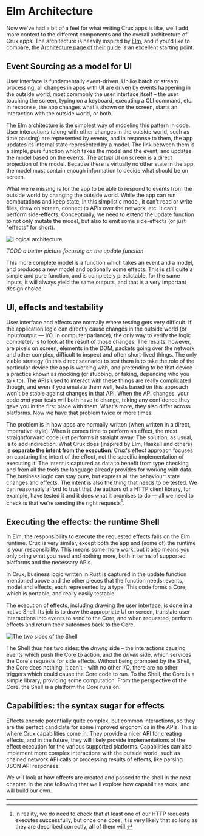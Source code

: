 # Elm Architecture

Now we've had a bit of a feel for what writing Crux apps is like, we'll add more context to the different components and the overall architecture of Crux apps. The architecture is heavily inspired by [Elm](http://elm-lang.org), and if you'd like to compare, the [Architecture page of their guide](https://guide.elm-lang.org/architecture/) is an excellent starting point.

## Event Sourcing as a model for UI

User Interface is fundamentally event-driven. Unlike batch or stream processing, all changes in apps with UI are driven by events happening in the outside world, most commonly the user interface itself – the user touching the screen, typing on a keyboard, executing a CLI command, etc. In response, the app changes what's shown on the screen, starts an interaction with the outside world, or both.

The Elm architecture is the simplest way of modeling this pattern in code. User interactions (along with other changes in the outside world, such as time passing) are represented by events, and in response to them, the app updates its internal state represented by a model. The link between them is a simple, pure function which takes the model and the event, and updates the model based on the events. The actual UI on screen is a direct projection of the model. Because there is virtually no other state in the app, the model must contain enough information to decide what should be on screen.

What we're missing is for the app to be able to respond to events from the outside world by changing the outside world. While the app can run computations and keep state, in this simplistic model, it can't read or write files, draw on screen, connect to APIs over the network, etc. It can't perform side-effects. Conceptually, we need to extend the update function to not only mutate the model, but also to emit some side-effects (or just "effects" for short).

![Logical architecture](../architecture.svg)

_TODO a better picture focusing on the update function_

This more complete model is a function which takes an event and a model, and produces a new model and optionally some effects. This is still quite a simple and pure function, and is completely predictable, for the same inputs, it will always yield the same outputs, and that is a very important design choice.

## UI, effects and testability

User interface and effects are normally where testing gets very difficult. If the application logic can directly cause changes in the outside world (or input/output — I/O, in computer parlance), the only way to verify the logic completely is to look at the result of those changes. The results, however, are pixels on screen, elements in the DOM, packets going over the network and other complex, difficult to inspect and often short-lived things. The only viable strategy (in this direct scenario) to test them is to take the role of the particular device the app is working with, and pretending to be that device – a practice known as mocking (or stubbing, or faking, depending who you talk to). The APIs used to interact with these things are really complicated though, and even if you emulate them well, tests based on this approach won't be stable against changes in that API. When the API changes, your code _and_ your tests will both have to change, taking any confidence they gave you in the first place with them. What's more, they also differ across platforms. Now we have that problem twice or more times.

The problem is in how apps are normally written (when written in a direct, imperative style). When it comes time to perform an effect, the most straightforward code just performs it straight away. The solution, as usual, is to add indirection. What Crux does (inspired by Elm, Haskell and others) is **separate the intent from the execution**. Crux's effect approach focuses on capturing the intent of the effect, not the specific implementation of executing it. The intent is captured as data to benefit from type checking and from all the tools the language already provides for working with data. The business logic can stay pure, but express all the behaviour: state changes and effects. The intent is also the thing that needs to be tested. We can reasonably afford to trust that the authors of a HTTP client library, for example, have tested it and it does what it promises to do — all we need to check is that we're sending the right requests[^testing].

## Executing the effects: the ~~runtime~~ Shell

In Elm, the responsibility to execute the requested effects falls on the Elm runtime. Crux is very similar, except both the app and (some of) the runtime is your responsibility. This means some more work, but it also means you only bring what you need and nothing more, both in terms of supported platforms and the necessary APIs.

In Crux, business logic written in Rust is captured in the update function mentioned above and the other pieces that the function needs: events, model and effects, each represented by a type. This code forms a Core, which is portable, and really easily testable.

The execution of effects, including drawing the user interface, is done in a native Shell. Its job is to draw the appropriate UI on screen, translate user interactions into events to send to the Core, and when requested, perform effects and return their outcomes back to the Core.

![The two sides of the Shell](../crux.png)

The Shell thus has two sides: the _driving_ side – the interactions causing events which push the Core to action, and the _driven_ side, which services the Core's requests for side effects. Without being prompted by the Shell, the Core does nothing, it can't – with no other I/O, there are no other triggers which could cause the Core code to run. To the Shell, the Core is a simple library, providing some computation. From the perspective of the Core, the Shell is a platform the Core runs on.

## Capabilities: the syntax sugar for effects

Effects encode potentially quite complex, but common interactions, so they are the perfect candidate for some improved ergonomics in the APIs. This is where Crux capabilities come in. They provide a nicer API for creating effects, and in the future, they will likely provide implementations of the effect execution for the various supported platforms. Capabilities can also implement more complex interactions with the outside world, such as chained network API calls or processing results of effects, like parsing JSON API responses.

We will look at how effects are created and passed to the shell in the next chapter. In the one following that we'll explore how capabilities work, and will build our own.

---

[^testing]: In reality, we do need to check that at least one of our HTTP requests executes successfully, but once one does, it is very likely that so long as they are described correctly, all of them will.
